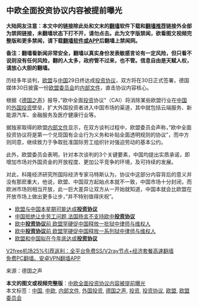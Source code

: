  <h2>中欧全面投资协议内容被提前曝光</h2> <p class="notice"><b>大陆网友注意：本文中的链接除此处和文末的<a href="https://github.com/bannedbook/fanqiang" >翻墙</a>软件下载和<a href="https://github.com/killgcd/justmysocks/blob/master/README.md">翻墙推荐</a>链接外全部为禁网链接，未翻墙状态下打不开，请勿点击。此为文字版禁闻，欲看图文视频完整版和更多禁闻，请下载<a href="https://github.com/bannedbook/fanqiang">翻墙软件或APP</a>后翻墙上禁闻网。</p><p>备注：翻墙看新闻非常安全，翻墙以真实身份发表敏感言论有一定风险，但只看不说则没有任何风险，翻的人太多，政府管不过来，也不管。信息自由是天赋人权，请放心大胆的翻墙。</b></p>  <div class="entry"> <p>历经多年谈判，<a href="https://www.bannedbook.org/bnews/tag/%e6%ac%a7%e7%9b%9f/" class="st_tag internal_tag" rel="tag" title="标签 欧盟 下的日志">欧盟</a>与<span class='wp_keywordlink_affiliate'><a href="https://www.bannedbook.org/" title="中国" target="_blank">中国</a></span>29日终达成<a href="https://www.bannedbook.org/bnews/tag/%E6%8A%95%E8%B5%84%E5%8D%8F%E8%AE%AE/" class="st_tag internal_tag" rel="tag" title="标签 投资协议 下的日志">投资协议</a>，双方将在30日正式签署，德国媒体30日披露一份<a href="https://www.bannedbook.org/bnews/tag/%e6%ac%a7%e7%9b%9f%e5%a7%94%e5%91%98%e4%bc%9a/" class="st_tag internal_tag" rel="tag" title="标签 欧盟委员会 下的日志">欧盟委员会</a>的<span class='wp_keywordlink'><a href="https://www.bannedbook.org/forum34/" title="中共内部文件 中共保密文件 解密文件" target="_blank">内部文件</a></span>，直击协议内容核心。</p> <p>根据《<a href="https://www.bannedbook.org/bnews/tag/%e5%be%b7%e5%9b%bd%e4%b9%8b%e5%a3%b0/" class="st_tag internal_tag" rel="tag" title="标签 德国之声 下的日志">德国之声</a>》报导，&#8221;欧中全面<a href="https://www.bannedbook.org/bnews/tag/%e6%8a%95%e8%b5%84/" class="st_tag internal_tag" rel="tag" title="标签 投资 下的日志">投资</a>协议&#8221;（CAI）将消除某些欧盟行业在<a href="https://www.bannedbook.org/bnews/tag/%E4%B8%AD%E5%9B%BD/" class="st_tag internal_tag" rel="tag" title="标签 中国 下的日志">中国</a>的<a href="https://www.bannedbook.org/bnews/tag/%E5%A4%96%E5%9B%BD%E6%8A%95%E8%B5%84/" class="st_tag internal_tag" rel="tag" title="标签 外国投资 下的日志">外国投资</a>壁垒，扩大外国投资者进入中国市场的渠道，其中就包括云端服务、新能源汽车、金融服务及医疗健康行业等。</p> <p>据独家取得的欧盟<a href="https://www.bannedbook.org/bnews/tag/%E5%86%85%E9%83%A8%E6%96%87%E4%BB%B6/" class="st_tag internal_tag" rel="tag" title="标签 内部文件 下的日志">内部文件</a>显示，在双方谈判过程中，欧盟委员会声称，&#8221;欧中全面投资协议将是第一个兑现国有企业行为义务和补贴全面透明规则的协议&#8221;，而中方则同意，继续致力于争取批准国际劳工组织针对强迫劳动的基本公约。</p>  <p>此外，欧盟委员会表明，针对本次谈判的3个关键要素，中国均提出实质承诺，即增加市场对外国资金的开放程度、更加公平竞争的环境，及可持续的发展。</p> <p>对此，科隆经济研究所国际经济专家马特斯认为，协议中这部分内容背后的意义并没有那麽重大，他说，欧盟、中国双方起始点本就不一致，中国市场十分封闭，而欧洲市场则相当开放，此一巨大差异让双方从一开始就知道，中国本就会比欧盟在开放市场上做出更多让步，&#8221;并不特别值得庆祝&#8221;。</p> <ul class='op-related-articles' title='相关阅读'> <li><a href='https://www.bannedbook.org/bnews/headline/20201229/1456724.html' target='_blank'>欧盟与中国本星期可能达成<b>投资协议</b></a></li> <li><a href='https://www.bannedbook.org/bnews/ssgc/20201226/1455011.html' target='_blank'>中国拒绝让步劳工问题 法国扬言不支持欧中<b>投资协议</b></a></li> <li><a href='https://www.bannedbook.org/bnews/headline/20201222/1453007.html' target='_blank'>欧中<b>投资协议</b>前 欧盟罕硬促中国释放一批狱中律师与维权人</a></li> <li><a href='https://www.bannedbook.org/bnews/headline/20201222/1452993.html' target='_blank'>欧中<b>投资协议</b>前 欧盟罕硬促中国释放一系列狱中律师与维权人</a></li> <li><a href='https://www.bannedbook.org/bnews/baitai/20201219/1451036.html' target='_blank'>欧盟和中国拟在今年底达成<b>投资协议</b></a></li> </ul> <p class="texttj"> <a href="https://github.com/bannedbook/fanqiang/wiki/V2ray%E6%9C%BA%E5%9C%BA" target="_blank">V2free机场25%引荐返利：全平台免费SS/V2ray节点+经济套餐高速翻墙</a><br/> <a href="https://github.com/bannedbook/fanqiang/wiki/%E7%A6%81%E9%97%BB%E7%BD%91%E5%AE%89%E5%8D%93%E7%BF%BB%E5%A2%99%E6%96%B0%E9%97%BBAPP" target="_blank">免费PC翻墙、安卓VPN翻墙APP</a></p><p> 来源：德国之声 </p> <a name='sharetosocial'></a>       <div><b>本文的图文或视频完整版</b>：<a href='https://www.bannedbook.org/bnews/cnnews/20201230/1457899.html'>中欧全面投资协议内容被提前曝光</a></div>  </div><!--END ENTRY--> <div class="postfooter"> <div>本文标签：<a href="https://www.bannedbook.org/bnews/tag/%E4%B8%AD%E5%9B%BD/" rel="tag">中国</a>, <a href="https://www.bannedbook.org/bnews/tag/%E4%B8%AD%E6%AC%A7/" rel="tag">中欧</a>, <a href="https://www.bannedbook.org/bnews/tag/%E5%86%85%E9%83%A8%E6%96%87%E4%BB%B6/" rel="tag">内部文件</a>, <a href="https://www.bannedbook.org/bnews/tag/%E5%A4%96%E5%9B%BD%E6%8A%95%E8%B5%84/" rel="tag">外国投资</a>, <a href="https://www.bannedbook.org/bnews/tag/%e5%be%b7%e5%9b%bd%e4%b9%8b%e5%a3%b0/" rel="tag">德国之声</a>, <a href="https://www.bannedbook.org/bnews/tag/%e6%8a%95%e8%b5%84/" rel="tag">投资</a>, <a href="https://www.bannedbook.org/bnews/tag/%E6%8A%95%E8%B5%84%E5%8D%8F%E8%AE%AE/" rel="tag">投资协议</a>, <a href="https://www.bannedbook.org/bnews/tag/%e6%ac%a7%e7%9b%9f/" rel="tag">欧盟</a>, <a href="https://www.bannedbook.org/bnews/tag/%e6%ac%a7%e7%9b%9f%e5%a7%94%e5%91%98%e4%bc%9a/" rel="tag">欧盟委员会</a></div>  </div><!--END POSTFOOTER--> 